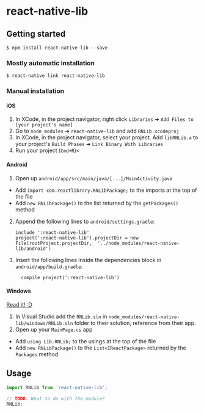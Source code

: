 
# react-native-lib

## Getting started

`$ npm install react-native-lib --save`

### Mostly automatic installation

`$ react-native link react-native-lib`

### Manual installation


#### iOS

1. In XCode, in the project navigator, right click `Libraries` ➜ `Add Files to [your project's name]`
2. Go to `node_modules` ➜ `react-native-lib` and add `RNLib.xcodeproj`
3. In XCode, in the project navigator, select your project. Add `libRNLib.a` to your project's `Build Phases` ➜ `Link Binary With Libraries`
4. Run your project (`Cmd+R`)<

#### Android

1. Open up `android/app/src/main/java/[...]/MainActivity.java`
  - Add `import com.reactlibrary.RNLibPackage;` to the imports at the top of the file
  - Add `new RNLibPackage()` to the list returned by the `getPackages()` method
2. Append the following lines to `android/settings.gradle`:
  	```
  	include ':react-native-lib'
  	project(':react-native-lib').projectDir = new File(rootProject.projectDir, 	'../node_modules/react-native-lib/android')
  	```
3. Insert the following lines inside the dependencies block in `android/app/build.gradle`:
  	```
      compile project(':react-native-lib')
  	```

#### Windows
[Read it! :D](https://github.com/ReactWindows/react-native)

1. In Visual Studio add the `RNLib.sln` in `node_modules/react-native-lib/windows/RNLib.sln` folder to their solution, reference from their app.
2. Open up your `MainPage.cs` app
  - Add `using Lib.RNLib;` to the usings at the top of the file
  - Add `new RNLibPackage()` to the `List<IReactPackage>` returned by the `Packages` method


## Usage
```javascript
import RNLib from 'react-native-lib';

// TODO: What to do with the module?
RNLib;
```
  